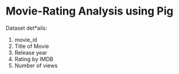# Movie-Rating Analysis using Pig

Dataset det*ails:
1) movie_id
2) Title of Movie
3) Release year
4) Rating by IMDB
5) Number of views